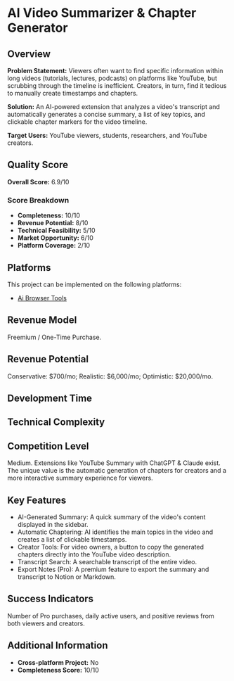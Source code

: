 # AI Video Summarizer & Chapter Generator

## Overview
**Problem Statement:** Viewers often want to find specific information within long videos (tutorials, lectures, podcasts) on platforms like YouTube, but scrubbing through the timeline is inefficient. Creators, in turn, find it tedious to manually create timestamps and chapters.

**Solution:** An AI-powered extension that analyzes a video's transcript and automatically generates a concise summary, a list of key topics, and clickable chapter markers for the video timeline.

**Target Users:** YouTube viewers, students, researchers, and YouTube creators.

## Quality Score
**Overall Score:** 6.9/10

### Score Breakdown
- **Completeness:** 10/10
- **Revenue Potential:** 8/10
- **Technical Feasibility:** 5/10
- **Market Opportunity:** 6/10
- **Platform Coverage:** 2/10

## Platforms
This project can be implemented on the following platforms:
- [Ai Browser Tools](./platforms/ai-browser-tools/)

## Revenue Model
Freemium / One-Time Purchase.

## Revenue Potential
Conservative: $700/mo; Realistic: $6,000/mo; Optimistic: $20,000/mo.

## Development Time


## Technical Complexity


## Competition Level
Medium. Extensions like YouTube Summary with ChatGPT & Claude exist. The unique value is the automatic generation of chapters for creators and a more interactive summary experience for viewers.

## Key Features
- AI-Generated Summary: A quick summary of the video's content displayed in the sidebar.
- Automatic Chaptering: AI identifies the main topics in the video and creates a list of clickable timestamps.
- Creator Tools: For video owners, a button to copy the generated chapters directly into the YouTube video description.
- Transcript Search: A searchable transcript of the entire video.
- Export Notes (Pro): A premium feature to export the summary and transcript to Notion or Markdown.

## Success Indicators
Number of Pro purchases, daily active users, and positive reviews from both viewers and creators.

## Additional Information
- **Cross-platform Project:** No
- **Completeness Score:** 10/10
